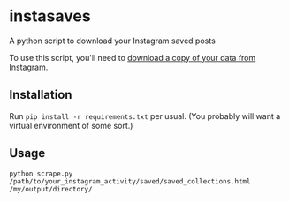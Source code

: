 # instasaves
A python script to download your Instagram saved posts

To use this script, you'll need to [download a copy of your data from Instagram](https://help.instagram.com/181231772500920?helpref=faq_content).  

## Installation

Run `pip install -r requirements.txt`  per usual.  (You probably will want a virtual environment of some sort.)

## Usage

`python scrape.py /path/to/your_instagram_activity/saved/saved_collections.html /my/output/directory/`

